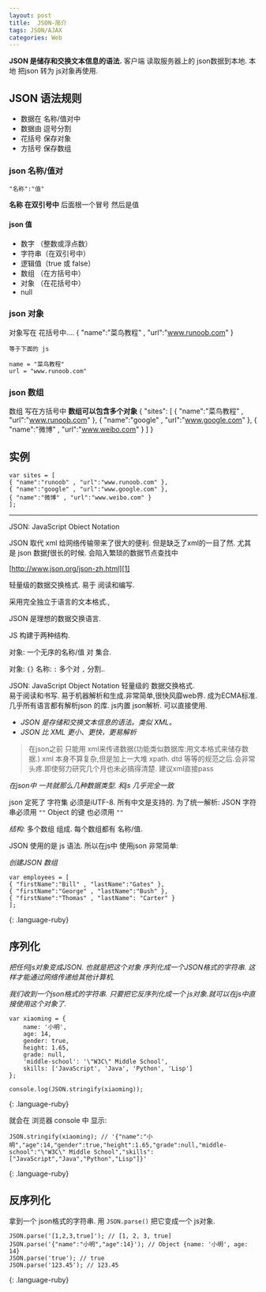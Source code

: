 ```yaml
---
layout: post
title:  JSON-简介
tags: JSON/AJAX
categories: Web
---
```




**JSON 是储存和交换文本信息的语法.**
客户端 读取服务器上的 json数据到本地.
本地 把json 转为 js对象再使用.






## JSON 语法规则

- 数据在 名称/值对中
- 数据由 逗号分割
- 花括号 保存对象
- 方括号 保存数组



### json 名称/值对

`"名称":"值"`

**名称 在双引号中**
后面根一个冒号
然后是值

#### json 值
- 数字  （整数或浮点数）
- 字符串（在双引号中）
- 逻辑值（true 或 false）
- 数组  （在方括号中）
- 对象  （在花括号中）
- null



### json 对象

对象写在 花括号中....
	{ "name":"菜鸟教程" , "url":"www.runoob.com" }
	
	等于下面的 js
	
	name = "菜鸟教程"
	url = "www.runoob.com"



### json 数组

数组 写在方括号中
**数组可以包含多个对象**
	{
	"sites": [
	    { "name":"菜鸟教程" , "url":"www.runoob.com" }, 
	    { "name":"google" , "url":"www.google.com" }, 
	    { "name":"微博" , "url":"www.weibo.com" }
	]
	}







## 实例
	var sites = [
	{ "name":"runoob" , "url":"www.runoob.com" }, 
	{ "name":"google" , "url":"www.google.com" }, 
	{ "name":"微博" , "url":"www.weibo.com" }
	];















---



JSON: JavaScript Obiect Notation



JSON 取代 xml  给网络传输带来了很大的便利. 但是缺乏了xml的一目了然.
尤其是 json 数据ƒ很长的时候. 会陷入繁琐的数据节点查找中



[http://www.json.org/json-zh.html][1]

轻量级的数据交换格式. 易于 阅读和编写.

采用完全独立于语言的文本格式.,


JSON 是理想的数据交换语言.



JS 构建于两种结构.


对象: 一个无序的名称/值 对 集合.

对象: `{}`
名称: `:` 
多个对 `,` 分割..







JSON: JavaScript Object Notation 
轻量级的 数据交换格式.  
易于阅读和书写. 易于机器解析和生成.非常简单,很快风靡web界. 成为ECMA标准.
几乎所有语言都有解析json 的库.
js内置 json解析. 可以直接使用.








- *JSON 是存储和交换文本信息的语法。类似 XML。*
- *JSON 比 XML 更小、更快，更易解析*

> 在json之前 只能用 xml来传递数据(功能类似数据库:用文本格式来储存数据.)
> xml 本身不算复杂,但是加上一大堆 xpath. dtd 等等的规范之后.会非常头疼.即使努力研究几个月也未必搞得清楚. 建议xml直接pass


*在json中 一共就那么几种数据类型. 和js 几乎完全一致*

json 定死了 字符集 必须是iUTF-8. 所有中文是支持的.
为了统一解析:
JSON 字符串必须用 `""`
Object 的键 也必须用 `""`





*结构:*  多个数组 组成.   每个数组都有 名称/值.  






JSON 使用的是 js 语法. 所以在js中 使用json 非常简单:


*创建JSON 数组*


~~~
var employees = [
{ "firstName":"Bill" , "lastName":"Gates" },
{ "firstName":"George" , "lastName":"Bush" },
{ "firstName":"Thomas" , "lastName": "Carter" }
];
~~~
{: .language-ruby}








## 序列化

*把任何js对象变成JSON. 也就是把这个对象 序列化成一个JSON格式的字符串. 这样才能通过网络传递给其他计算机.*

*我们收到一个json格式的字符串. 只要把它反序列化成一个 js对象.就可以在js中直接使用这个对象了.*


~~~
var xiaoming = {
    name: '小明',
    age: 14,
    gender: true,
    height: 1.65,
    grade: null,
    'middle-school': '\"W3C\" Middle School',
    skills: ['JavaScript', 'Java', 'Python', 'Lisp']
};

console.log(JSON.stringify(xiaoming));
~~~
{: .language-ruby}

就会在 浏览器 console 中 显示:

~~~
JSON.stringify(xiaoming); // '{"name":"小明","age":14,"gender":true,"height":1.65,"grade":null,"middle-school":"\"W3C\" Middle School","skills":["JavaScript","Java","Python","Lisp"]}'
~~~
{: .language-ruby}



## 反序列化
拿到一个 json格式的字符串.  用 `JSON.parse()` 把它变成一个 js对象.


~~~
JSON.parse('[1,2,3,true]'); // [1, 2, 3, true]
JSON.parse('{"name":"小明","age":14}'); // Object {name: '小明', age: 14}
JSON.parse('true'); // true
JSON.parse('123.45'); // 123.45
~~~
{: .language-ruby}


















[1]:	http://www.json.org/json-zh.html